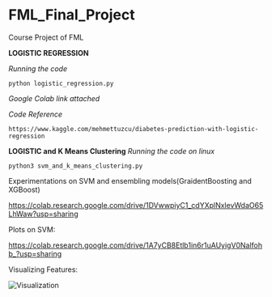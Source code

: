 # FML_Final_Project
Course Project of FML


**LOGISTIC REGRESSION**

*Running the code*

	python logistic_regression.py

*Google Colab link attached*

*Code Reference*
	
	https://www.kaggle.com/mehmettuzcu/diabetes-prediction-with-logistic-regression

**LOGISTIC and K Means Clustering**
*Running the code on linux*

	python3 svm_and_k_means_clustering.py

Experimentations on SVM and ensembling models(GraidentBoosting and XGBoost)  

https://colab.research.google.com/drive/1DVwwpiyC1_cdYXplNxlevWdaO65LhWaw?usp=sharing

Plots on SVM:

https://colab.research.google.com/drive/1A7yCB8Etlb1in6r1uAUyigV0Nalfohb_?usp=sharing

Visualizing Features:

![Visualization](https://user-images.githubusercontent.com/88259695/143684572-326ddec2-3cf3-4df5-9b98-3801c39bd50c.jpeg)



